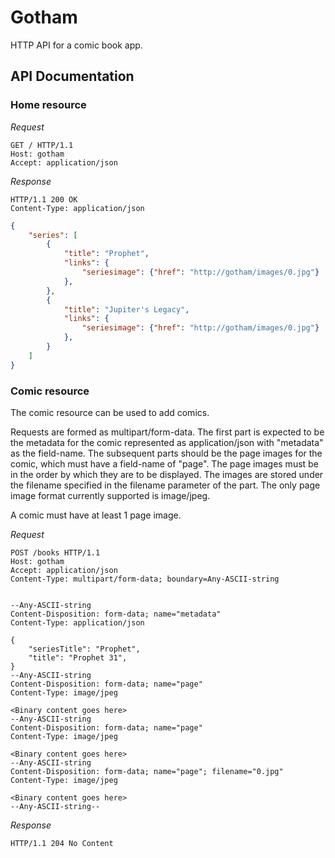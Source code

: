 # Gotham

HTTP API for a comic book app.

## API Documentation

### Home resource

*Request*
```HTTP
GET / HTTP/1.1
Host: gotham
Accept: application/json
```

*Response*
```HTTP
HTTP/1.1 200 OK
Content-Type: application/json
```
```JSON
{
	"series": [
		{
			"title": "Prophet",
			"links": {
				"seriesimage": {"href": "http://gotham/images/0.jpg"}
			},
		},
		{
			"title": "Jupiter's Legacy",
			"links": {
				"seriesimage": {"href": "http://gotham/images/0.jpg"}
			},
		}
	]
}
```

### Comic resource

The comic resource can be used to add comics.

Requests are formed as multipart/form-data. The first part is expected to be the metadata for the comic represented as application/json with "metadata" as the field-name. The subsequent parts should be the page images for the comic, which must have a field-name of "page". The page images must be in the order by which they are to be displayed. The images are stored under the filename specified in the filename parameter of the part. The only page image format currently supported is image/jpeg.

A comic must have at least 1 page image.

*Request*
```HTTP
POST /books HTTP/1.1
Host: gotham
Accept: application/json
Content-Type: multipart/form-data; boundary=Any-ASCII-string
```
```

--Any-ASCII-string
Content-Disposition: form-data; name="metadata"
Content-Type: application/json

{
	"seriesTitle": "Prophet",
	"title": "Prophet 31",
}
--Any-ASCII-string
Content-Disposition: form-data; name="page"
Content-Type: image/jpeg

<Binary content goes here>
--Any-ASCII-string
Content-Disposition: form-data; name="page"
Content-Type: image/jpeg

<Binary content goes here>
--Any-ASCII-string
Content-Disposition: form-data; name="page"; filename="0.jpg"
Content-Type: image/jpeg

<Binary content goes here>
--Any-ASCII-string--
```

*Response*
```HTTP
HTTP/1.1 204 No Content
```
